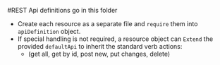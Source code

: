 #REST Api definitions go in this folder

 * Create each resource as a separate file and `require` them into `apiDefinition` object.
 * If special handling is not required, a resource object can `Extend` the provided `defaultApi` to inherit the standard verb actions:
   * (get all, get by id, post new, put changes, delete)